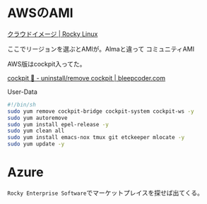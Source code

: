 
# AWSのAMI

[クラウドイメージ | Rocky Linux](https://rockylinux.org/ja/cloud-images/)

ここでリージョンを選ぶとAMIが。Almaと違って コミュニティAMI

AWS版はcockpit入ってた。

[cockpit 🚀 - uninstall/remove cockpit | bleepcoder.com](https://bleepcoder.com/cockpit/477748908/uninstall-remove-cockpit)

User-Data
```sh
#!/bin/sh
sudo yum remove cockpit-bridge cockpit-system cockpit-ws -y
sudo yum autoremove
sudo yum install epel-release -y
sudo yum clean all
sudo yum install emacs-nox tmux git etckeeper mlocate -y
sudo yum update -y
```

# Azure

`Rocky Enterprise Software`でマーケットプレイスを探せば出てくる。
